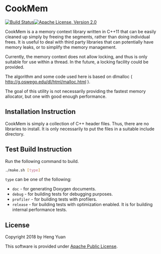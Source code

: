 CookMem
=======

[![Build Status](https://travis-ci.org/coconut2015/cookmem.svg?branch=master)](https://travis-ci.org/coconut2015/cookmem)[![Apache License, Version 2.0](https://img.shields.io/badge/license-Apache--2.0-blue.svg)](http://www.apache.org/licenses/LICENSE-2.0)


CookMem is a a memory context library written in C++11 that can be easily
cleaned up simply by freeing the segments, rather than doing individual
frees.  It is useful to deal with third party libraries that can potentially
have memory leaks, or to simplify the memory management.

Currently, the memory context does not allow locking, and thus is only
suitable for use within a thread.  In the future, a locking facility
could be provided.

The algorithm and some code used here is based on dlmalloc
( http://g.oswego.edu/dl/html/malloc.html ).

The goal of this utility is not necessarily providing the fastest memory
allocator, but one with good enough performance.

Installation Instruction
------------------------

CookMem is simply a collection of C++ header files.  Thus, there are no
libraries to install.  It is only necessarily to put the files in
a suitable include directory.

Test Build Instruction
----------------------

Run the following command to build.

```bash
./make.sh [type]
```

``type`` can be one of the following:

* ``doc`` - for generating Doxygen documents.
* ``debug`` - for building tests for debugging purposes.
* ``profiler`` - for building tests with profilers.
* ``release`` - for building tests with optimization enabled.  It is for
  building internal performance tests.

License
-------

Copyright 2018 by Heng Yuan

This software is provided under
[Apache Public License](https://www.apache.org/licenses/LICENSE-2.0.html).
